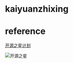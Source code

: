 kaiyuanzhixing
============





reference
=========

[开源之星计划](http://www.kaiyuanshe.cn/star-home.html) 

![开源之星](http://www.kaiyuanshe.cn/templates/hli/css/images/star-badge.png  )


